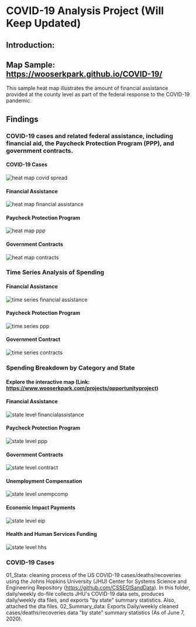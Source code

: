 # COVID-19 Analysis Project (Will Keep Updated)

## Introduction:

## Map Sample: https://wooserkpark.github.io/COVID-19/
This sample heat map illustrates the amount of financial assistance provided at the county level as part of the federal response to the COVID-19 pandemic. 

## Findings

### COVID-19 cases and related federal assistance, including financial aid, the Paycheck Protection Program (PPP), and government contracts.

#### COVID-19 Cases
![heat map covid spread](https://github.com/user-attachments/assets/cb63b465-c12f-467c-bce2-ddee52cc653f)

#### Financial Assistance
![heat map financial assistance](https://github.com/user-attachments/assets/839670a5-ba00-41e5-825e-67bd159f9c67)

#### Paycheck Protection Program
![heat map ppp](https://github.com/user-attachments/assets/5c0a231a-af8c-4d5d-a168-fdc08e2a75c6)

#### Government Contracts
![heat map contracts](https://github.com/user-attachments/assets/ed88f3ec-f96d-4f1b-8b92-efbea41348ed)

### Time Series Analysis of Spending

#### Financial Assistance
![time series financial assistance](https://github.com/user-attachments/assets/04f73f98-a157-4a55-b22d-065b2a2fd31a)

#### Paycheck Protection Program
![time series ppp](https://github.com/user-attachments/assets/e9dad9bf-2c60-464c-9815-7f626a7ef1b6)

#### Government Contract
![time series contracts](https://github.com/user-attachments/assets/437cd4b7-8634-4a4a-92f4-abc3f2fadbc7)

### Spending Breakdown by Category and State
#### Explore the interactive map (Link: https://www.wooserkpark.com/projects/opportunityproject)

#### Financial Assistance
![state level financialassistance](https://github.com/user-attachments/assets/5c8cdd80-f66f-4f4d-87bf-79c8d5f5dd6d)

#### Paycheck Protection Program
![state level ppp](https://github.com/user-attachments/assets/618c4b2e-f342-43ad-816c-19209989698e)

#### Government Contracts
![state level contract](https://github.com/user-attachments/assets/04ed1daf-6151-49f6-8b22-11ceb782d8fc)

#### Unemployment Compensation
![state level unempcomp](https://github.com/user-attachments/assets/b5374a10-4a12-4213-b8e9-8bece18b0ddd)

#### Economic Impact Payments
![state level eip](https://github.com/user-attachments/assets/b9a48221-0e12-4668-88eb-f8da6565386e)

#### Health and Human Services Funding
![state level hhs](https://github.com/user-attachments/assets/a2f9bca7-34fd-477a-b0ec-b03822b4fab2)

### COVID-19 Cases
01_Stata:
cleaning process of the US COVID-19 cases/deaths/recoveries using the Johns Hopkins University (JHU) Center for Systems Science and Engineering Repository (https://github.com/CSSEGISandData). In this folder, daily/weekly do-file collects JHU's COVID-19 data sets, produces daily/weekly dta files, and exports "by state" summary statistics. Also, attached the dta files.
02_Summary_data:
Exports Daily/weekly cleaned cases/deaths/recoveries data "by state" summary statistics (As of June 7, 2020).
